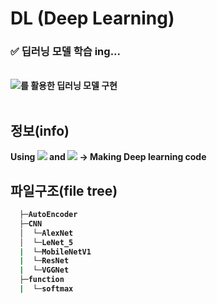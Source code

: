 # DL (Deep Learning)
### ✅ 딥러닝 모델 학습 ing...
<br>
<b><img src="https://img.shields.io/badge/PyTorch-EE4C2C?style=flat-square&logo=PyTorch&logoColor=white"/>를 활용한 딥러닝 모델 구현
<br><br>

<h2>정보(info)</h2>
<div>Using <img src="https://img.shields.io/badge/Python-black?style=flat-square&logo=Python&logoColor=#3776AB"> and <img src="https://img.shields.io/badge/PyTorch-EE4C2C?style=flat-square&logo=PyTorch&logoColor=white"/> -> Making Deep learning code</div>


<h2>파일구조(file tree)</h2>

```bash
  ├─AutoEncoder
  ├─CNN
  │  └─AlexNet
  │  └─LeNet_5
  |  └─MobileNetV1
  |  └─ResNet
  |  └─VGGNet
  ├─function
  |  └─softmax
``` 



